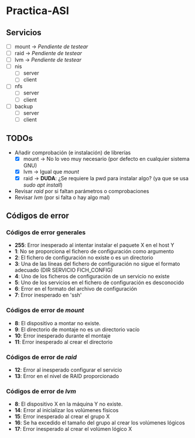 # Practica-ASI
## Servicios
- [ ] mount -> *Pendiente de testear*
- [ ] raid -> *Pendiente de testear*
- [ ] lvm -> *Pendiente de testear*
- [ ] nis
  + [ ] server
  + [ ] client
- [ ] nfs
  + [ ] server
  + [ ] client
- [ ] backup
  + [ ] server
  + [ ] client

## TODOs
- Añadir comprobación (e instalación) de librerías
  + [x] mount -> No lo veo muy necesario (por defecto en cualquier sistema GNU)
  + [x] lvm   -> Igual que *mount*
  + [x] raid  -> **DUDA**: ¿Se requiere la pwd para instalar algo? (ya que se usa *sudo apt install*)
- Revisar *raid* por si faltan parámetros o comprobaciones
- Revisar *lvm* (por si falta o hay algo mal)

## Códigos de error
### Códigos de error generales
- **255**: Error inesperado al intentar instalar el paquete X en el host Y
- **1**: No se proporciona el fichero de configuración como argumento
- **2**: El fichero de configuración no existe o es un directorio
- **3**: Una de las líneas del fichero de configuración no sigue el formato adecuado (DIR SERVICIO FICH_CONFIG)
- **4**: Uno de los ficheros de configuración de un servicio no existe
- **5**: Uno de los servicios en el fichero de configuración es desconocido
- **6**: Error en el formato del archivo de configuración
- **7**: Error inesperado en 'ssh'

### Códigos de error de *mount*
- **8**: El dispositivo a montar no existe.
- **9**: El directorio de montaje no es un directorio vacío
- **10**: Error inesperado durante el montaje
- **11**: Error inesperado al crear el directorio

### Códigos de error de *raid*
- **12**: Error al inesperado configurar el servicio
- **13**: Error en el nivel de RAID proporcionado

### Códigos de error de *lvm*
- **8**: El dispositivo X en la máquina Y no existe.
- **14**: Error al inicializar los volúmenes físicos
- **15**: Error inesperado al crear el grupo X
- **16**: Se ha excedido el tamaño del grupo al crear los volúmenes lógicos
- **17**: Error inesperado al crear el volúmen lógico X
